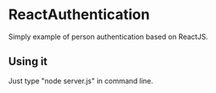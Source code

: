 # ReactAuthentication
Simply example of person authentication based on ReactJS.

## Using it
Just type "node server.js" in command line.
